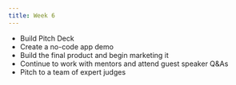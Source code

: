 ```yaml
---
title: Week 6
---
```

* Build Pitch Deck 
* Create a no-code app demo
* Build the final product and begin marketing it
* Continue to work with mentors and attend guest speaker Q&As
* Pitch to a team of expert judges